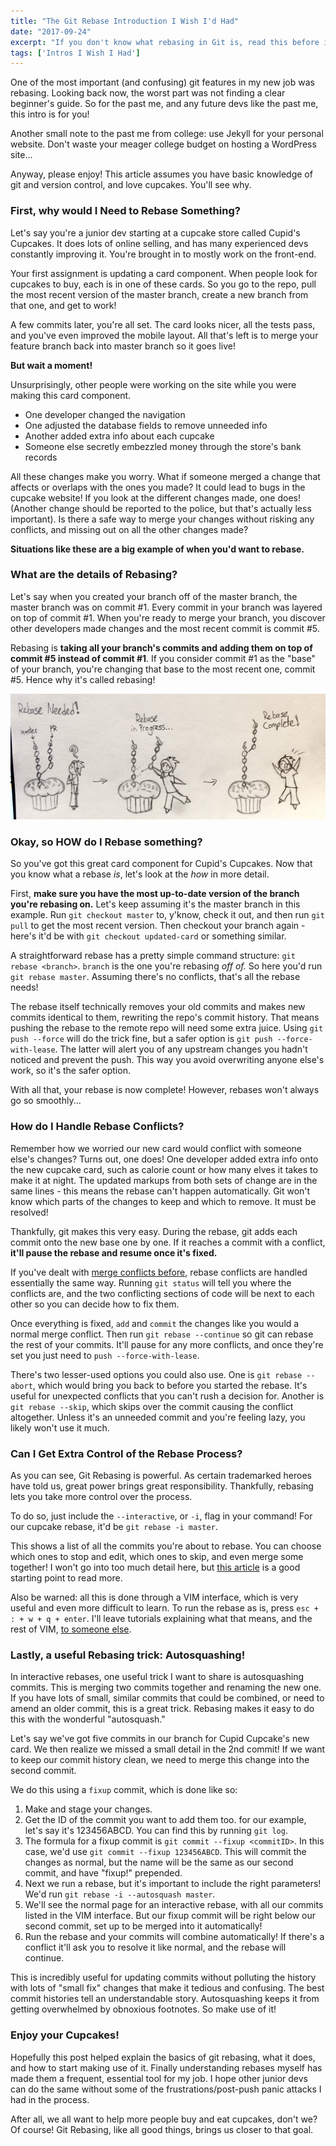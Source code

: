```yaml
---
title: "The Git Rebase Introduction I Wish I'd Had"
date: "2017-09-24"
excerpt: "If you don't know what rebasing in Git is, read this before it's too late. Especially if you love cupcakes!"
tags: ['Intros I Wish I Had']
---
```

One of the most important (and confusing) git features in my new job was rebasing. Looking back now, the worst part was not finding a clear beginner's guide. So for the past me, and any future devs like the past me, this intro is for you!

Another small note to the past me from college: use Jekyll for your personal website. Don't waste your meager college budget on hosting a WordPress site...

Anyway, please enjoy! This article assumes you have basic knowledge of git and version control, and love cupcakes. You'll see why.

### First, why would I Need to Rebase Something?

Let's say you're a junior dev starting at a cupcake store called Cupid's Cupcakes. It does lots of online selling, and has many experienced devs constantly improving it. You're brought in to mostly work on the front-end.

Your first assignment is updating a card component. When people look for cupcakes to buy, each is in one of these cards. So you go to the repo, pull the most recent version of the master branch, create a new branch from that one, and get to work!

A few commits later, you're all set. The card looks nicer, all the tests pass, and you've even improved the mobile layout. All that's left is to merge your feature branch back into master branch so it goes live!

**But wait a moment!**

Unsurprisingly, other people were working on the site while you were making this card component.

* One developer changed the navigation
* One adjusted the database fields to remove unneeded info
* Another added extra info about each cupcake
* Someone else secretly embezzled money through the store's bank records

All these changes make you worry. What if someone merged a change that affects or overlaps with the ones you made? It could lead to bugs in the cupcake website! If you look at the different changes made, one does! (Another change should be reported to the police, but that's actually less important). Is there a safe way to merge your changes without risking any conflicts, and missing out on all the other changes made?

**Situations like these are a big example of when you'd want to rebase.**

### What are the details of Rebasing?

Let's say when you created your branch off of the master branch, the master branch was on commit #1. Every commit in your branch was layered on top of commit #1. When you're ready to merge your branch, you discover other developers made changes and the most recent commit is commit #5.

Rebasing is **taking all your branch's commits and adding them on top of commit #5 instead of commit #1**. If you consider commit #1 as the "base" of your branch, you're changing that base to the most recent one, commit #5. Hence why it's called rebasing!

![Someone taking a pull request based on an outdated commit, and moving it to the most recent one.](/assets/images/posts/git-rebase-introduction/rebase-example.jpeg)

### Okay, so HOW do I Rebase something?

So you've got this great card component for Cupid's Cupcakes. Now that you know what a rebase _is_, let's look at the _how_ in more detail.

First, **make sure you have the most up-to-date version of the branch you're rebasing on.** Let's keep assuming it's the master branch in this example. Run `git checkout master` to, y'know, check it out, and then run `git pull` to get the most recent version. Then checkout your branch again - here's it'd be with `git checkout updated-card` or something similar.

A straightforward rebase has a pretty simple command structure: `git rebase <branch>`. `branch` is the one you're rebasing _off of._ So here you'd run `git rebase master`. Assuming there's no conflicts, that's all the rebase needs!

The rebase itself technically removes your old commits and makes new commits identical to them, rewriting the repo's commit history. That means pushing the rebase to the remote repo will need some extra juice. Using `git push --force` will do the trick fine, but a safer option is `git push --force-with-lease`. The latter will alert you of any upstream changes you hadn't noticed and prevent the push. This way you avoid overwriting anyone else's work, so it's the safer option.

With all that, your rebase is now complete! However, rebases won't always go so smoothly...

### How do I Handle Rebase Conflicts?

Remember how we worried our new card would conflict with someone else's changes? Turns out, one does! One developer added extra info onto the new cupcake card, such as calorie count or how many elves it takes to make it at night. The updated markups from both sets of change are in the same lines - this means the rebase can't happen automatically. Git won't know which parts of the changes to keep and which to remove. It must be resolved!

Thankfully, git makes this very easy. During the rebase, git adds each commit onto the new base one by one. If it reaches a commit with a conflict, **it'll pause the rebase and resume once it's fixed.**

If you've dealt with [merge conflicts before](https://help.github.com/articles/resolving-a-merge-conflict-using-the-command-line/), rebase conflicts are handled essentially the same way. Running `git status` will tell you where the conflicts are, and the two conflicting sections of code will be next to each other so you can decide how to fix them.

Once everything is fixed, `add` and `commit` the changes like you would a normal merge conflict. Then run `git rebase --continue` so git can rebase the rest of your commits. It'll pause for any more conflicts, and once they're set you just need to `push --force-with-lease`.

There's two lesser-used options you could also use. One is `git rebase --abort`, which would bring you back to before you started the rebase. It's useful for unexpected conflicts that you can't rush a decision for. Another is `git rebase --skip`, which skips over the commit causing the conflict altogether. Unless it's an unneeded commit and you're feeling lazy, you likely won't use it much.

### Can I Get Extra Control of the Rebase Process?

As you can see, Git Rebasing is powerful. As certain trademarked heroes have told us, great power brings great responsibility. Thankfully, rebasing lets you take more control over the process.

To do so, just include the `--interactive`, or `-i`, flag in your command! For our cupcake rebase, it'd be `git rebase -i master`.

This shows a list of all the commits you're about to rebase. You can choose which ones to stop and edit, which ones to skip, and even merge some together! I won't go into too much detail here, but [this article](https://robots.thoughtbot.com/git-interactive-rebase-squash-amend-rewriting-history) is a good starting point to read more.

Also be warned: all this is done through a VIM interface, which is very useful and even more difficult to learn. To run the rebase as is, press `esc + : + w + q + enter`. I'll leave tutorials explaining what that means, and the rest of VIM, [to someone else](https://www.learnenough.com/text-editor-tutorial#sec-vim).

### Lastly, a useful Rebasing trick: Autosquashing!

In interactive rebases, one useful trick I want to share is autosquashing commits. This is merging two commits together and renaming the new one. If you have lots of small, similar commits that could be combined, or need to amend an older commit, this is a great trick. Rebasing makes it easy to do this with the wonderful "autosquash."

Let's say we've got five commits in our branch for Cupid Cupcake's new card. We then realize we missed a small detail in the 2nd commit! If we want to keep our commit history clean, we need to merge this change into the second commit.

We do this using a `fixup` commit, which is done like so:

1. Make and stage your changes.
2. Get the ID of the commit you want to add them too. for our example, let's say it's 123456ABCD. You can find this by running `git log`.
3. The formula for a fixup commit is `git commit --fixup <commitID>`. In this case, we'd use `git commit --fixup 123456ABCD`. This will commit the changes as normal, but the name will be the same as our second commit, and have "fixup!" prepended.
4. Next we run a rebase, but it's important to include the right parameters! We'd run `git rebase -i --autosquash master`.
5. We'll see the normal page for an interactive rebase, with all our commits listed in the VIM interface. But our fixup commit will be right below our second commit, set up to be merged into it automatically!
6. Run the rebase and your commits will combine automatically! If there's a conflict it'll ask you to resolve it like normal, and the rebase will continue.

This is incredibly useful for updating commits without polluting the history with lots of "small fix" changes that make it tedious and confusing. The best commit histories tell an understandable story. Autosquashing keeps it from getting overwhelmed by obnoxious footnotes. So make use of it!

### Enjoy your Cupcakes!

Hopefully this post helped explain the basics of git rebasing, what it does, and how to start making use of it. Finally understanding rebases myself has made them a frequent, essential tool for my job. I hope other junior devs can do the same without some of the frustrations/post-push panic attacks I had in the process.

After all, we all want to help more people buy and eat cupcakes, don't we? Of course! Git Rebasing, like all good things, brings us closer to that goal.
